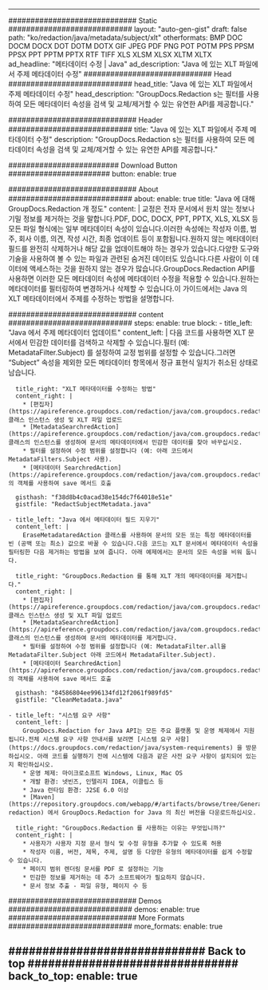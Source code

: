 
---
############################# Static ############################
layout: "auto-gen-gist" 
draft: false
path: "ko/redaction/java/metadata/subject/xlt"
otherformats: BMP DOC DOCM DOCX DOT DOTM DOTX GIF JPEG PDF PNG POT POTM PPS PPSM PPSX PPT PPTM PPTX RTF TIFF XLS XLSM XLSX XLTM XLTX  
ad_headline: "메타데이터 수정 | Java"
ad_description: "Java 에 있는 XLT 파일에서 주제 메타데이터 수정"
############################# Head ############################
head_title: "Java 에 있는 XLT 파일에서 주제 메타데이터 수정"
head_description: "GroupDocs.Redaction s는 필터를 사용하여 모든 메타데이터 속성을 검색 및 교체/제거할 수 있는 유연한 API를 제공합니다."

############################# Header ############################
title: "Java 에 있는 XLT 파일에서 주제 메타데이터 수정"
description: "GroupDocs.Redaction s는 필터를 사용하여 모든 메타데이터 속성을 검색 및 교체/제거할 수 있는 유연한 API를 제공합니다."

######################### Download Button #######################
button:
    enable: true

############################# About ############################
about:
    enable: true
    title: "Java 에 대해 GroupDocs.Redaction 개 정도"
    content: |
        교정은 전자 문서에서 원치 않는 정보나 기밀 정보를 제거하는 것을 말합니다.PDF, DOC, DOCX, PPT, PPTX, XLS, XLSX 등 모든 파일 형식에는 일부 메타데이터 속성이 있습니다.이러한 속성에는 작성자 이름, 범주, 회사 이름, 의견, 작성 시간, 최종 업데이트 등이 포함됩니다.원하지 않는 메타데이터 필드를 완전히 삭제하거나 해당 값을 업데이트해야 하는 경우가 있습니다.다양한 도구와 기술을 사용하여 볼 수 있는 파일과 관련된 숨겨진 데이터도 있습니다.다른 사람이 이 데이터에 액세스하는 것을 원하지 않는 경우가 많습니다.GroupDocs.Redaction API를 사용하면 이러한 모든 메타데이터 속성에 메타데이터 수정을 적용할 수 있습니다.원하는 메타데이터를 필터링하여 변경하거나 삭제할 수 있습니다.이 가이드에서는 Java 의 XLT 메타데이터에서 주제를 수정하는 방법을 설명합니다.

############################# content ############################
steps:
    enable: true
    block:
    - title_left: "Java 에서 주제 메타데이터 업데이트"
      content_left: |
        다음 코드를 사용하면 XLT 문서에서 민감한 데이터를 검색하고 삭제할 수 있습니다.필터 (예: MetadataFilter.Subject) 를 설정하여 교정 범위를 설정할 수 있습니다.그러면 “Subject” 속성을 제외한 모든 메타데이터 항목에서 정규 표현식 일치가 취소된 상태로 남습니다. 

      title_right: "XLT 메타데이터를 수정하는 방법"
      content_right: |
        * [편집자](https://apireference.groupdocs.com/redaction/java/com.groupdocs.redaction/Redactor) 클래스 인스턴스 생성 및 XLT 파일 업로드
        * [MetadataSearchredAction](https://apireference.groupdocs.com/redaction/java/com.groupdocs.redaction.redactions/MetadataSearchRedaction) 클래스의 인스턴스를 생성하여 문서의 메타데이터에서 민감한 데이터를 찾아 바꾸십시오.
        * 필터를 설정하여 수정 범위를 설정합니다 (예: 아래 코드에서 MetadataFilters.Subject 사용).
        * [메타데이터 SearchredAction](https://apireference.groupdocs.com/redaction/java/com.groupdocs.redaction.redactions/MetadataSearchRedaction) 의 객체를 사용하여 save 메서드 호출 

      gisthash: "f38d8b4c0acad38e154dc7f64018e51e"
      gistfile: "RedactSubjectMetadata.java"
      
    - title_left: "Java 에서 메타데이터 필드 지우기"
      content_left: |
        EraseMetadataredAction 클래스를 사용하여 문서의 모든 또는 특정 메타데이터를 빈 (공백 또는 최소) 값으로 바꿀 수 있습니다.다음 코드는 XLT 문서에서 메타데이터 속성을 필터링한 다음 제거하는 방법을 보여 줍니다. 아래 예제에서는 문서의 모든 속성을 비워 둡니다. 
        
      title_right: "GroupDocs.Redaction 를 통해 XLT 개의 메타데이터를 제거합니다."
      content_right: |
        * [편집자](https://apireference.groupdocs.com/redaction/java/com.groupdocs.redaction/Redactor) 클래스 인스턴스 생성 및 XLT 파일 업로드
        * [MetadataSearchredAction](https://apireference.groupdocs.com/redaction/java/com.groupdocs.redaction.redactions/MetadataSearchRedaction) 클래스의 인스턴스를 생성하여 문서의 메타데이터를 제거합니다.
        * 필터를 설정하여 수정 범위를 설정합니다 (예: MetadataFilter.all을 MetadataFilter.Subject 아래 코드에서 MetadataFilter.Subject).
        * [메타데이터 SearchredAction](https://apireference.groupdocs.com/redaction/java/com.groupdocs.redaction.redactions/MetadataSearchRedaction) 의 객체를 사용하여 save 메서드 호출 
        
      gisthash: "84586804ee996134fd12f2061f989fd5"
      gistfile: "CleanMetadata.java"

    - title_left: "시스템 요구 사항"
      content_left: |
        GroupDocs.Redaction for Java API는 모든 주요 플랫폼 및 운영 체제에서 지원됩니다.전체 시스템 요구 사항 안내서를 보려면 [시스템 요구 사항](https://docs.groupdocs.com/redaction/java/system-requirements) 을 방문하십시오. 아래 코드를 실행하기 전에 시스템에 다음과 같은 사전 요구 사항이 설치되어 있는지 확인하십시오.
        * 운영 체제: 마이크로소프트 Windows, Linux, Mac OS
        * 개발 환경: 넷빈즈, 인텔리지 IDEA, 이클립스 등
        * Java 런타임 환경: J2SE 6.0 이상
        * [Maven](https://repository.groupdocs.com/webapp/#/artifacts/browse/tree/General/repo/com/groupdocs/groupdocs-redaction) 에서 GroupDocs.Redaction for Java 의 최신 버전을 다운로드하십시오.
        
      title_right: "GroupDocs.Redaction 를 사용하는 이유는 무엇입니까?"
      content_right: |
        * 사용자가 사용자 지정 문서 형식 및 수정 유형을 추가할 수 있도록 허용
        * 작성자 이름, 버전, 제목, 주제, 설명 등 다양한 유형의 메타데이터를 쉽게 수정할 수 있습니다.
        * 페이지 범위 렌더링 문서를 PDF 로 설정하는 기능
        * 민감한 정보를 제거하는 데 추가 소프트웨어가 필요하지 않습니다.
        * 문서 정보 추출 - 파일 유형, 페이지 수 등
        

############################# Demos ############################
demos:
    enable: true
############################# More Formats ############################
more_formats:
    enable: true

############################# Back to top ###############################
back_to_top:
    enable: true
---